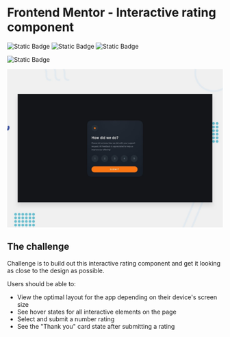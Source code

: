 # Frontend Mentor - Interactive rating component

![Static Badge](https://img.shields.io/badge/HTML-%23454545?logo=html5)
![Static Badge](https://img.shields.io/badge/CSS-%23454545?logo=css3&logoColor=%231572B6)
![Static Badge](https://img.shields.io/badge/JavaScript-%23454545?logo=javascript)

![Static Badge](https://img.shields.io/badge/1-Beginner-%2373B234)

![Design preview for the Interactive rating component coding challenge](./design/desktop-preview.jpg)

## The challenge

Challenge is to build out this interactive rating component and get it looking as close to the design as possible.

Users should be able to:

- View the optimal layout for the app depending on their device's screen size
- See hover states for all interactive elements on the page
- Select and submit a number rating
- See the "Thank you" card state after submitting a rating
